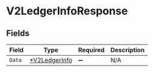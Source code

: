 # V2LedgerInfoResponse


## Fields

| Field                                                | Type                                                 | Required                                             | Description                                          |
| ---------------------------------------------------- | ---------------------------------------------------- | ---------------------------------------------------- | ---------------------------------------------------- |
| `Data`                                               | [*V2LedgerInfo](../../models/shared/v2ledgerinfo.md) | :heavy_minus_sign:                                   | N/A                                                  |